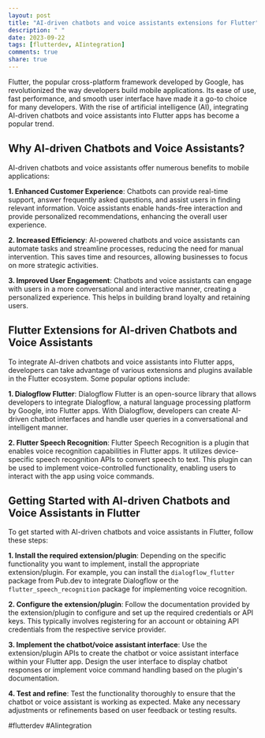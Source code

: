 ```yaml
---
layout: post
title: "AI-driven chatbots and voice assistants extensions for Flutter"
description: " "
date: 2023-09-22
tags: [flutterdev, AIintegration]
comments: true
share: true
---
```


Flutter, the popular cross-platform framework developed by Google, has revolutionized the way developers build mobile applications. Its ease of use, fast performance, and smooth user interface have made it a go-to choice for many developers. With the rise of artificial intelligence (AI), integrating AI-driven chatbots and voice assistants into Flutter apps has become a popular trend.

## Why AI-driven Chatbots and Voice Assistants?

AI-driven chatbots and voice assistants offer numerous benefits to mobile applications:

**1. Enhanced Customer Experience**: Chatbots can provide real-time support, answer frequently asked questions, and assist users in finding relevant information. Voice assistants enable hands-free interaction and provide personalized recommendations, enhancing the overall user experience.

**2. Increased Efficiency**: AI-powered chatbots and voice assistants can automate tasks and streamline processes, reducing the need for manual intervention. This saves time and resources, allowing businesses to focus on more strategic activities.

**3. Improved User Engagement**: Chatbots and voice assistants can engage with users in a more conversational and interactive manner, creating a personalized experience. This helps in building brand loyalty and retaining users.

## Flutter Extensions for AI-driven Chatbots and Voice Assistants

To integrate AI-driven chatbots and voice assistants into Flutter apps, developers can take advantage of various extensions and plugins available in the Flutter ecosystem. Some popular options include:

**1. Dialogflow Flutter**: Dialogflow Flutter is an open-source library that allows developers to integrate Dialogflow, a natural language processing platform by Google, into Flutter apps. With Dialogflow, developers can create AI-driven chatbot interfaces and handle user queries in a conversational and intelligent manner.

**2. Flutter Speech Recognition**: Flutter Speech Recognition is a plugin that enables voice recognition capabilities in Flutter apps. It utilizes device-specific speech recognition APIs to convert speech to text. This plugin can be used to implement voice-controlled functionality, enabling users to interact with the app using voice commands.

## Getting Started with AI-driven Chatbots and Voice Assistants in Flutter

To get started with AI-driven chatbots and voice assistants in Flutter, follow these steps:

**1. Install the required extension/plugin**: Depending on the specific functionality you want to implement, install the appropriate extension/plugin. For example, you can install the `dialogflow_flutter` package from Pub.dev to integrate Dialogflow or the `flutter_speech_recognition` package for implementing voice recognition.

**2. Configure the extension/plugin**: Follow the documentation provided by the extension/plugin to configure and set up the required credentials or API keys. This typically involves registering for an account or obtaining API credentials from the respective service provider.

**3. Implement the chatbot/voice assistant interface**: Use the extension/plugin APIs to create the chatbot or voice assistant interface within your Flutter app. Design the user interface to display chatbot responses or implement voice command handling based on the plugin's documentation.

**4. Test and refine**: Test the functionality thoroughly to ensure that the chatbot or voice assistant is working as expected. Make any necessary adjustments or refinements based on user feedback or testing results.

#flutterdev #AIintegration